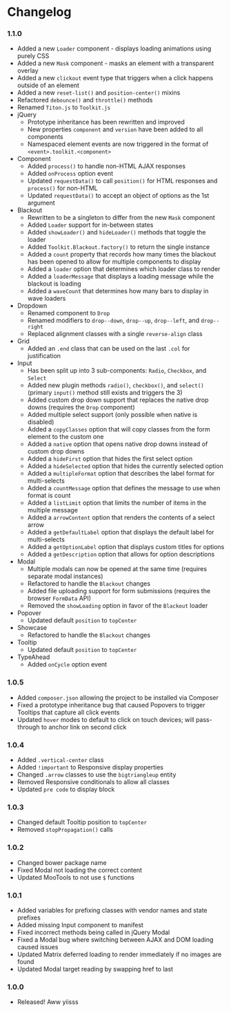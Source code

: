 # Changelog #

### 1.1.0 ###
* Added a new `Loader` component - displays loading animations using purely CSS
* Added a new `Mask` component - masks an element with a transparent overlay
* Added a new `clickout` event type that triggers when a click happens outside of an element
* Added a new `reset-list()` and `position-center()` mixins
* Refactored `debounce()` and `throttle()` methods
* Renamed `Titon.js` to `Toolkit.js`
* jQuery
    * Prototype inheritance has been rewritten and improved
    * New properties `component` and `version` have been added to all components
    * Namespaced element events are now triggered in the format of `<event>.toolkit.<component>`
* Component
    * Added `process()` to handle non-HTML AJAX responses
    * Added `onProcess` option event
    * Updated `requestData()` to call `position()` for HTML responses and `process()` for non-HTML
    * Updated `requestData()` to accept an object of options as the 1st argument
* Blackout
    * Rewritten to be a singleton to differ from the new `Mask` component
    * Added `Loader` support for in-between states
    * Added `showLoader()` and `hideLoader()` methods that toggle the loader
    * Added `Toolkit.Blackout.factory()` to return the single instance
    * Added a `count` property that records how many times the blackout has been opened to allow for multiple components to display
    * Added a `loader` option that determines which loader class to render
    * Added a `loaderMessage` that displays a loading message while the blackout is loading
    * Added a `waveCount` that determines how many bars to display in wave loaders
* Dropdown
    * Renamed component to `Drop`
    * Renamed modifiers to `drop--down`, `drop--up`, `drop--left`, and `drop--right`
    * Replaced alignment classes with a single `reverse-align` class
* Grid
    * Added an `.end` class that can be used on the last `.col` for justification
* Input
    * Has been split up into 3 sub-components: `Radio`, `Checkbox`, and `Select`
    * Added new plugin methods `radio()`, `checkbox()`, and `select()` (primary `input()` method still exists and triggers the 3)
    * Added custom drop down support that replaces the native drop downs (requires the `Drop` component)
    * Added multiple select support (only possible when native is disabled)
    * Added a `copyClasses` option that will copy classes from the form element to the custom one
    * Added a `native` option that opens native drop downs instead of custom drop downs
    * Added a `hideFirst` option that hides the first select option
    * Added a `hideSelected` option that hides the currently selected option
    * Added a `multipleFormat` option that describes the label format for multi-selects
    * Added a `countMessage` option that defines the message to use when format is count
    * Added a `listLimit` option that limits the number of items in the multiple message
    * Added a `arrowContent` option that renders the contents of a select arrow
    * Added a `getDefaultLabel` option that displays the default label for multi-selects
    * Added a `getOptionLabel` option that displays custom titles for options
    * Added a `getDescription` option that allows for option descriptions
* Modal
    * Multiple modals can now be opened at the same time (requires separate modal instances)
    * Refactored to handle the `Blackout` changes
    * Added file uploading support for form submissions (requires the browser `FormData` API)
    * Removed the `showLoading` option in favor of the `Blackout` loader
* Popover
    * Updated default `position` to `topCenter`
* Showcase
    * Refactored to handle the `Blackout` changes
* Tooltip
    * Updated default `position` to `topCenter`
* TypeAhead
    * Added `onCycle` option event

### 1.0.5 ###
* Added `composer.json` allowing the project to be installed via Composer
* Fixed a prototype inheritance bug that caused Popovers to trigger Tooltips that capture all click events
* Updated `hover` modes to default to click on touch devices; will pass-through to anchor link on second click

### 1.0.4 ###
* Added `.vertical-center` class
* Added `!important` to Responsive display properties
* Changed `.arrow` classes to use the `bigtriangleup` entity
* Removed Responsive conditionals to allow all classes
* Updated `pre code` to display block

### 1.0.3 ###
* Changed default Tooltip position to `topCenter`
* Removed `stopPropagation()` calls

### 1.0.2 ###
* Changed bower package name
* Fixed Modal not loading the correct content
* Updated MooTools to not use `$` functions

### 1.0.1 ###
* Added variables for prefixing classes with vendor names and state prefixes
* Added missing Input component to manifest
* Fixed incorrect methods being called in jQuery Modal
* Fixed a Modal bug where switching between AJAX and DOM loading caused issues
* Updated Matrix deferred loading to render immediately if no images are found
* Updated Modal target reading by swapping href to last

### 1.0.0 ###
* Released! Aww yiisss